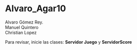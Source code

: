 # Alvaro_Agar10
Alvaro Gómez Rey.
<br>Manuel Quintero
<br>Christian Lopez

Para revisar, inicie las clases: <b> Servidor Juego</b> y <b>ServidorScore</b>
